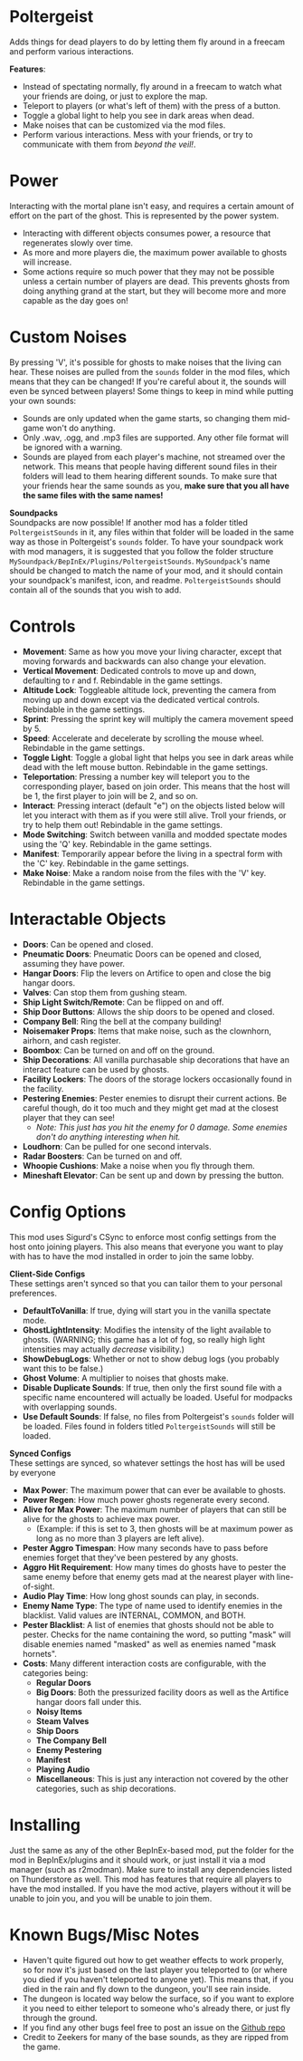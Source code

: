 # Poltergeist
Adds things for dead players to do by letting them fly around in a freecam and perform various interactions.

**Features**:
- Instead of spectating normally, fly around in a freecam to watch what your friends are doing, or just to explore the map.
- Teleport to players (or what's left of them) with the press of a button.
- Toggle a global light to help you see in dark areas when dead.
- Make noises that can be customized via the mod files.
- Perform various interactions. Mess with your friends, or try to communicate with them from *beyond the veil!*.

# Power
Interacting with the mortal plane isn't easy, and requires a certain amount of effort on the part of the ghost. This is represented by the power system.
- Interacting with different objects consumes power, a resource that regenerates slowly over time.
- As more and more players die, the maximum power available to ghosts will increase.
- Some actions require so much power that they may not be possible unless a certain number of players are dead. This prevents ghosts from doing anything grand at the start, but they will become more and more capable as the day goes on!

# Custom Noises
By pressing 'V', it's possible for ghosts to make noises that the living can hear. These noises are pulled from the `sounds` folder in the mod files, which means that they can be changed! If you're careful about it, the sounds will even be synced between players! Some things to keep in mind while putting your own sounds:
- Sounds are only updated when the game starts, so changing them mid-game won't do anything.
- Only .wav, .ogg, and .mp3 files are supported. Any other file format will be ignored with a warning.
- Sounds are played from each player's machine, not streamed over the network. This means that people having different sound files in their folders will lead to them hearing different sounds. To make sure that your friends hear the same sounds as you, **make sure that you all have the same files with the same names!**

**Soundpacks**<br />
Soundpacks are now possible! If another mod has a folder titled `PoltergeistSounds` in it, any files within that folder will be loaded in the same way as those in Poltergeist's `sounds` folder. To have your soundpack work with mod managers, it is suggested that you follow the folder structure `MySoundpack/BepInEx/Plugins/PoltergeistSounds`. `MySoundpack`'s name should be changed to match the name of your mod, and it should contain your soundpack's manifest, icon, and readme. `PoltergeistSounds` should contain all of the sounds that you wish to add.

# Controls
- **Movement**: Same as how you move your living character, except that moving forwards and backwards can also change your elevation.
- **Vertical Movement**: Dedicated controls to move up and down, defaulting to r and f. Rebindable in the game settings.
- **Altitude Lock**: Toggleable altitude lock, preventing the camera from moving up and down except via the dedicated vertical controls. Rebindable in the game settings.
- **Sprint**: Pressing the sprint key will multiply the camera movement speed by 5.
- **Speed**: Accelerate and decelerate by scrolling the mouse wheel. Rebindable in the game settings.
- **Toggle Light**: Toggle a global light that helps you see in dark areas while dead with the left mouse button. Rebindable in the game settings.
- **Teleportation**: Pressing a number key will teleport you to the corresponding player, based on join order. This means that the host will be 1, the first player to join will be 2, and so on.
- **Interact**: Pressing interact (default "e") on the objects listed below will let you interact with them as if you were still alive. Troll your friends, or try to help them out! Rebindable in the game settings.
- **Mode Switching**: Switch between vanilla and modded spectate modes using the 'Q' key. Rebindable in the game settings.
- **Manifest**: Temporarily appear before the living in a spectral form with the 'C' key. Rebindable in the game settings.
- **Make Noise**: Make a random noise from the files with the 'V' key. Rebindable in the game settings.

# Interactable Objects
- **Doors**: Can be opened and closed.
- **Pneumatic Doors**: Pneumatic Doors can be opened and closed, assuming they have power.
- **Hangar Doors**: Flip the levers on Artifice to open and close the big hangar doors.
- **Valves**: Can stop them from gushing steam.
- **Ship Light Switch/Remote**: Can be flipped on and off.
- **Ship Door Buttons**: Allows the ship doors to be opened and closed.
- **Company Bell**: Ring the bell at the company building!
- **Noisemaker Props**: Items that make noise, such as the clownhorn, airhorn, and cash register.
- **Boombox**: Can be turned on and off on the ground.
- **Ship Decorations**: All vanilla purchasable ship decorations that have an interact feature can be used by ghosts.
- **Facility Lockers**: The doors of the storage lockers occasionally found in the facility.
- **Pestering Enemies**: Pester enemies to disrupt their current actions. Be careful though, do it too much and they might get mad at the closest player that they can see!
  - *Note: This just has you hit the enemy for 0 damage. Some enemies don't do anything interesting when hit.*
- **Loudhorn**: Can be pulled for one second intervals.
- **Radar Boosters**: Can be turned on and off.
- **Whoopie Cushions**: Make a noise when you fly through them.
- **Mineshaft Elevator**: Can be sent up and down by pressing the button.

# Config Options
This mod uses Sigurd's CSync to enforce most config settings from the host onto joining players. This also means that everyone you want to play with has to have the mod installed in order to join the same lobby.

**Client-Side Configs**<br />
These settings aren't synced so that you can tailor them to your personal preferences.
- **DefaultToVanilla**: If true, dying will start you in the vanilla spectate mode.
- **GhostLightIntensity**: Modifies the intensity of the light available to ghosts. (WARNING; this game has a lot of fog, so really high light intensities may actually *decrease* visibility.)
- **ShowDebugLogs**: Whether or not to show debug logs (you probably want this to be false.)
- **Ghost Volume**: A multiplier to noises that ghosts make.
- **Disable Duplicate Sounds**: If true, then only the first sound file with a specific name encountered will actually be loaded. Useful for modpacks with overlapping sounds.
- **Use Default Sounds**: If false, no files from Poltergeist's `sounds` folder will be loaded. Files found in folders titled `PoltergeistSounds` will still be loaded.

**Synced Configs**<br />
These settings are synced, so whatever settings the host has will be used by everyone
- **Max Power**: The maximum power that can ever be available to ghosts.
- **Power Regen**: How much power ghosts regenerate every second.
- **Alive for Max Power**: The maximum number of players that can still be alive for the ghosts to achieve max power.
  - (Example: if this is set to 3, then ghosts will be at maximum power as long as no more than 3 players are left alive).
- **Pester Aggro Timespan**: How many seconds have to pass before enemies forget that they've been pestered by any ghosts.
- **Aggro Hit Requirement**: How many times do ghosts have to pester the same enemy before that enemy gets mad at the nearest player with line-of-sight.
- **Audio Play Time**: How long ghost sounds can play, in seconds.
- **Enemy Name Type**: The type of name used to identify enemies in the blacklist. Valid values are INTERNAL, COMMON, and BOTH.
- **Pester Blacklist**: A list of enemies that ghosts should not be able to pester. Checks for the name containing the word, so putting "mask" will disable enemies named "masked" as well as enemies named "mask hornets".
- **Costs**: Many different interaction costs are configurable, with the categories being:
  - **Regular Doors**
  - **Big Doors**: Both the pressurized facility doors as well as the Artifice hangar doors fall under this.
  - **Noisy Items**
  - **Steam Valves**
  - **Ship Doors**
  - **The Company Bell**
  - **Enemy Pestering**
  - **Manifest**
  - **Playing Audio**
  - **Miscellaneous**: This is just any interaction not covered by the other categories, such as ship decorations.

# Installing
Just the same as any of the other BepInEx-based mod, put the folder for the mod in BepInEx/plugins and it should work, or just install it via a mod manager (such as r2modman). Make sure to install any dependencies listed on Thunderstore as well. This mod has features that require all players to have the mod installed. If you have the mod active, players without it will be unable to join you, and you will be unable to join them.

# Known Bugs/Misc Notes
- Haven't quite figured out how to get weather effects to work properly, so for now it's just based on the last player you teleported to (or where you died if you haven't teleported to anyone yet). This means that, if you died in the rain and fly down to the dungeon, you'll see rain inside.
- The dungeon is located way below the surface, so if you want to explore it you need to either teleport to someone who's already there, or just fly through the ground.
- If you find any other bugs feel free to post an issue on the [Github repo](https://github.com/coderCleric/Poltergeist)
- Credit to Zeekers for many of the base sounds, as they are ripped from the game.
